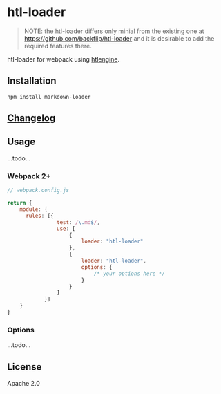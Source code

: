 htl-loader
===============

> NOTE: the htl-loader differs only minial from the existing one at
> https://github.com/backflip/htl-loader
> and it is desirable to add the required features there.

htl-loader for webpack using [htlengine](https://github.com/adobe/htlengine).

## Installation

`npm install markdown-loader`

## [Changelog](CHANGELOG.md)

## Usage

...todo...

### Webpack 2+

```js
// webpack.config.js

return {
    module: {
      rules: [{
                test: /\.md$/,
                use: [
                    {
                        loader: "htl-loader"
                    },
                    {
                        loader: "htl-loader",
                        options: {
                            /* your options here */
                        }
                    }
                ]
            }]
    }
}
```

### Options

...todo...

## License

Apache 2.0
